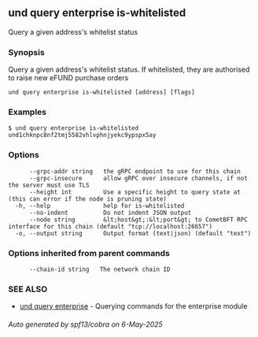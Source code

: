 ## und query enterprise is-whitelisted

Query a given address's whitelist status

### Synopsis

Query a given address's whitelist status. If whitelisted, they are authorised to raise new eFUND purchase orders

```
und query enterprise is-whitelisted [address] [flags]
```

### Examples

```
$ und query enterprise is-whitelisted und1chknpc8nf2tmj5582vhlvphnjyekc9ypspx5ay
```

### Options

```
      --grpc-addr string   the gRPC endpoint to use for this chain
      --grpc-insecure      allow gRPC over insecure channels, if not the server must use TLS
      --height int         Use a specific height to query state at (this can error if the node is pruning state)
  -h, --help               help for is-whitelisted
      --no-indent          Do not indent JSON output
      --node string        &lt;host&gt;:&lt;port&gt; to CometBFT RPC interface for this chain (default "tcp://localhost:26657")
  -o, --output string      Output format (text|json) (default "text")
```

### Options inherited from parent commands

```
      --chain-id string   The network chain ID
```

### SEE ALSO

* [und query enterprise](und_query_enterprise.md)	 - Querying commands for the enterprise module

###### Auto generated by spf13/cobra on 6-May-2025
